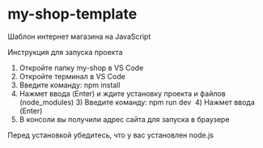 # my-shop-template
Шаблон интернет магазина на JavaScript

Инструкция для запуска проекта
1) Откройте папку my-shop в VS Code
2) Откройте терминал в VS Code
5) Введите команду: npm install
4) Нажмет ввода (Enter) и ждите установку проекта и файлов (node_modules)
3) Введите команду: npm run dev 
4) Нажмет ввода (Enter)
5) В консоли вы получили адрес сайта для запуска в браузере

Перед установкой убедитесь, что у вас установлен node.js
